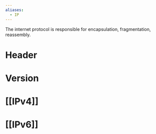 ```yaml
---
aliases:
  - IP
---
```


The internet protocol is responsible for encapsulation, fragmentation, reassembly.
# Header
# Version
# [[IPv4]]
# [[IPv6]]